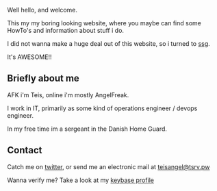Well hello, and welcome.

This my my boring looking website, where you maybe can find some HowTo's and information about stuff i do.

I did not wanna make a huge deal out of this website, so i turned to [ssg].

It's AWESOME!!

## Briefly about me
AFK i'm Teis, online i'm mostly AngelFreak.

I work in IT, primarily as some kind of operations engineer / devops engineer.

In my free time im a sergeant in the Danish Home Guard.

## Contact
Catch me on [twitter], or send me an electronic mail at [teisangel@tsrv.pw]

Wanna verify me? Take a look at my [keybase profile]

[twitter]: https://twitter.com/Teis_Angel
[keybase profile]: https://keybase.io/angelfreak
[teisangel@tsrv.pw]: mailto:teisangel@tsrv.pw
[ssg]: https://www.romanzolotarev.com/ssg.html
